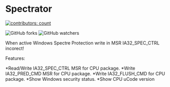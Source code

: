 # Spectrator
[![contributors: count](https://img.shields.io/badge/contributors-welcome-brightgreen.svg?style=social)](https://github.com/M0nteCarl0/OpenComunicationModule)

![GitHub forks](https://img.shields.io/github/forks/M0nteCarl0/Spectrator.svg?label=Fork&style=social)
![GitHub watchers](https://img.shields.io/github/watchers/M0nteCarl0/Spectrator.svg?label=watch&style=social)

When active Windows Spectre Protection write in MSR IA32_SPEC_CTRL incorect!

Features:

*Read/Write IA32_SPEC_CTRL MSR for CPU package.
*Write IA32_PRED_CMD MSR for CPU package.
*Write IA32_FLUSH_CMD for CPU package.
*Show Windows security status.
*Show CPU uCode version

